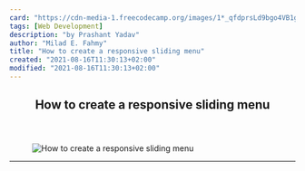 ```yaml
---
card: "https://cdn-media-1.freecodecamp.org/images/1*_qfdprsLd9bgo4VB1gTWyA.gif"
tags: [Web Development]
description: "by Prashant Yadav"
author: "Milad E. Fahmy"
title: "How to create a responsive sliding menu"
created: "2021-08-16T11:30:13+02:00"
modified: "2021-08-16T11:30:13+02:00"
---
```

<div class="site-wrapper">
<main id="site-main" class="site-main outer">
<div class="inner">
<article class="post-full post tag-web-development tag-javascript tag-css tag-technology tag-design ">
<header class="post-full-header">
<h1 class="post-full-title">How to create a responsive sliding menu</h1>
</header>
<figure class="post-full-image">
<picture>
<source media="(max-width: 700px)" sizes="1px" srcset="data:image/gif;base64,R0lGODlhAQABAIAAAAAAAP///yH5BAEAAAAALAAAAAABAAEAAAIBRAA7 1w">
<source media="(min-width: 701px)" sizes="(max-width: 800px) 400px,
(max-width: 1170px) 700px,
1400px" srcset="https://cdn-media-1.freecodecamp.org/images/1*_qfdprsLd9bgo4VB1gTWyA.gif 300w,
https://cdn-media-1.freecodecamp.org/images/1*_qfdprsLd9bgo4VB1gTWyA.gif 600w,
https://cdn-media-1.freecodecamp.org/images/1*_qfdprsLd9bgo4VB1gTWyA.gif 1000w,
https://cdn-media-1.freecodecamp.org/images/1*_qfdprsLd9bgo4VB1gTWyA.gif 2000w">
<img onerror="this.style.display='none'" src="https://cdn-media-1.freecodecamp.org/images/1*_qfdprsLd9bgo4VB1gTWyA.gif" alt="How to create a responsive sliding menu">
</picture>
</figure>
<section class="post-full-content">
<div class="post-content medium-migrated-article">
</div>
<hr>
</section>
</article>
</div>
</main>
</div>
<!-- Google Tag Manager (noscript) -->
<!-- End Google Tag Manager (noscript) -->
